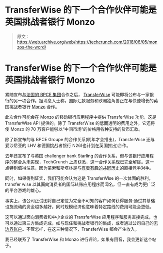 # TransferWise 的下一个合作伙伴可能是英国挑战者银行 Monzo 

> 原文：<https://web.archive.org/web/https://techcrunch.com/2018/06/05/monzos-the-word/>

# TransferWise 的下一个合作伙伴可能是英国挑战者银行 Monzo

紧随宣布[与法国的 BPCE 集团](https://web.archive.org/web/20221025221951/https://techcrunch.com/2018/06/03/transferwise-partners-with-frances-second-largest-bank/)合作之后， [TransferWise](https://web.archive.org/web/20221025221951/https://transferwise.com/) 可能即将公布与一家银行的另一项合作。据消息人士称，国际汇款服务和欧洲独角兽正在与快速增长的英国挑战者银行 [Monzo](https://web.archive.org/web/20221025221951/https://monzo.com/) 合作。

此次合作可能会在 Monzo 的移动银行应用程序中提供 TransferWise 功能，这是 TransferWise API 提供的。除了 TransferWise 的低而透明的费用之外，它还将使 Monzo 的 70 万客户能够以“中间市场”的价格用各种支持的货币汇款。

除了新宣布的与 BPCE Groupe 的合作关系(明年才会推出)，TransferWise 还与爱沙尼亚的 LHV 和德国挑战者银行 N26(也计划在英国推出)合作。

去年还宣布了与英国 challenger bank Starling 的合作关系，但与该银行应用程序的整合从未实现，TechCrunch 上周获悉，这一合作关系现已完全解除。这一点特别值得注意，因为蒙索和斯塔林是与[有着有趣的共同历史](https://web.archive.org/web/20221025221951/https://techcrunch.com/2015/05/24/mondo/)的直接竞争对手。

同时，如果得到证实，我们可能会认为这是 TransferWise 的一次体面的胜利，transfer wise 以其面向消费者的国际转账应用程序而闻名，但一直有成为更广泛的平台游戏的雄心。

事实上，该公司正试图将自己定位为完全不可知的客户如何获得服务:通过其基础设施流动的资金越多越好，同时规模经济也意味着特定路线的费用可能会更低。

这可以通过面向消费者和中小企业的 TransferWise 应用程序和服务直接完成，也可以通过第三方集成完成，如与现任和挑战者银行的集成，或者通过公司自己的[无边界账户](https://web.archive.org/web/20221025221951/https://techcrunch.com/2018/01/08/transferwise-card/)。不管怎样，在这三种情况下，TransferWise 都会产生收入。

我已经联系了 TransferWise 和 Monzo 进行评论，如果有回音，我会更新这个帖子。